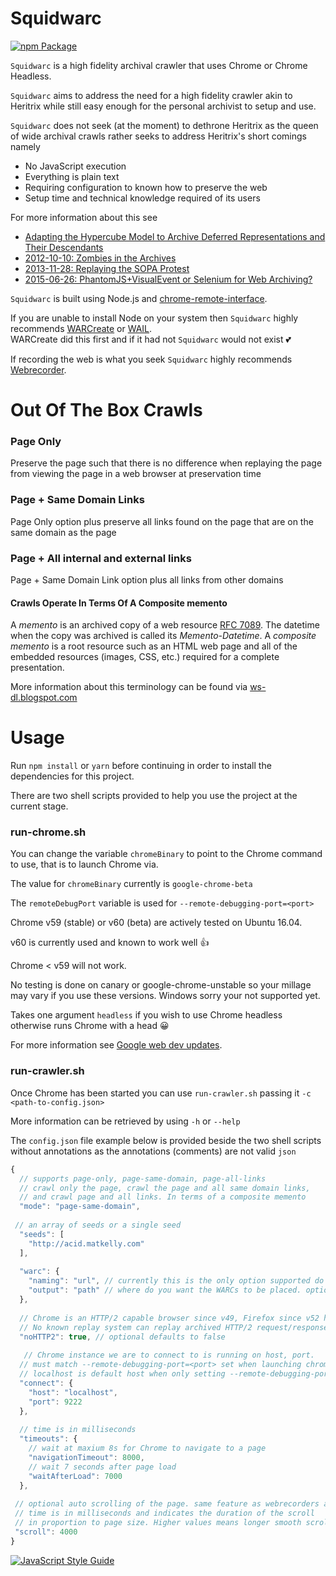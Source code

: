 # Squidwarc
[![npm Package](https://img.shields.io/npm/v/squid-crawler.svg?style=flat-square)](https://www.npmjs.com/package/squid-crawler)

`Squidwarc` is a high fidelity archival crawler that uses Chrome or Chrome Headless.

`Squidwarc` aims to address the need for a high fidelity crawler akin to Heritrix while still
easy enough for the personal archivist to setup and use.

`Squidwarc` does not seek (at the moment) to dethrone Heritrix as the queen of wide archival crawls rather
seeks to address Heritrix's short comings namely
- No JavaScript execution
- Everything is plain text
- Requiring configuration to known how to preserve the web
- Setup time and technical knowledge required of its users

For more information about this see
- [Adapting the Hypercube Model to Archive Deferred Representations and Their Descendants](https://arxiv.org/abs/1601.05142)
- [2012-10-10: Zombies in the Archives](http://ws-dl.blogspot.ca/2012/10/2012-10-10-zombies-in-archives.html)
- [2013-11-28: Replaying the SOPA Protest](http://ws-dl.blogspot.ca/2013/11/2013-11-28-replaying-sopa-protest.html)
- [2015-06-26: PhantomJS+VisualEvent or Selenium for Web Archiving?](http://ws-dl.blogspot.ca/2015/06/2015-06-26-phantomjsvisualevent-or.html)

`Squidwarc` is built using Node.js and [chrome-remote-interface](https://github.com/cyrus-and/chrome-remote-interface).

If you are unable to install Node on your system
then `Squidwarc` highly recommends [WARCreate](http://warcreate.com/) or [WAIL](https://github.com/N0taN3rd/wail/releases).   
WARCreate did this first and if it had not `Squidwarc` would not exist :two_hearts:

If recording the web is what you seek `Squidwarc` highly recommends [Webrecorder](https://webrecorder.io/).


# Out Of The Box Crawls
### Page Only
Preserve the page such that there is no difference when replaying the page from viewing the page in a web browser at preservation time

### Page + Same Domain Links
Page Only option plus preserve all links found on the page that are on the same domain as the page

### Page + All internal and external links
Page + Same Domain Link option plus all links from other domains

#### Crawls Operate In Terms Of A Composite memento
A *memento* is an archived copy of a web resource [RFC 7089](http://www.rfc-editor.org/info/rfc7089).  The datetime when the copy was archived is called its *Memento-Datetime*.  A *composite memento* is a root resource such as an HTML web page and all of the embedded resources (images, CSS, etc.) required for a complete presentation.

More information about this terminology can be found via [ws-dl.blogspot.com](http://ws-dl.blogspot.com/search?q=composite)

# Usage

Run `npm install` or `yarn` before continuing in order to install the dependencies for this project.   

There are two shell scripts provided to help you use the project at the current stage.

### run-chrome.sh   
You can change the variable `chromeBinary` to point to the Chrome command to use,
that is to launch Chrome via.

The value for `chromeBinary` currently is `google-chrome-beta`

The `remoteDebugPort` variable is used for `--remote-debugging-port=<port>`

Chrome v59 (stable) or v60 (beta) are actively tested on Ubuntu 16.04.

v60 is currently used and known to work well :+1:  

Chrome < v59 will not work.  

No testing is done on canary or google-chrome-unstable so your millage may vary
if you use these versions. Windows sorry your not supported yet.

Takes one argument `headless` if you wish to use Chrome headless otherwise runs Chrome with a head :grinning:

For more information see [Google web dev updates](https://developers.google.com/web/updates/2017/04/headless-chrome).

### run-crawler.sh
Once Chrome has been started you can use `run-crawler.sh`  passing it `-c <path-to-config.json>`

More information can be retrieved by using `-h` or `--help`

The `config.json` file example below is provided beside the two shell scripts without annotations as the annotations (comments) are not valid `json`

```js
{
  // supports page-only, page-same-domain, page-all-links
  // crawl only the page, crawl the page and all same domain links,
  // and crawl page and all links. In terms of a composite memento
  "mode": "page-same-domain",
 
 // an array of seeds or a single seed
  "seeds": [
    "http://acid.matkelly.com"
  ],
  
  "warc": {
    "naming": "url", // currently this is the only option supported do not change.....
    "output": "path" // where do you want the WARCs to be placed. optional defaults to cwd
  },
  
  // Chrome is an HTTP/2 capable browser since v49, Firefox since v52 http://caniuse.com/#search=http2
  // No known replay system can replay archived HTTP/2 request/responses  
  "noHTTP2": true, // optional defaults to false
  
   // Chrome instance we are to connect to is running on host, port.  
  // must match --remote-debugging-port=<port> set when launching chrome.
  // localhost is default host when only setting --remote-debugging-port
  "connect": {
    "host": "localhost",
    "port": 9222
  },
  
  // time is in milliseconds
  "timeouts": {
    // wait at maxium 8s for Chrome to navigate to a page
    "navigationTimeout": 8000,
    // wait 7 seconds after page load
    "waitAfterLoad": 7000
  },
  
 // optional auto scrolling of the page. same feature as webrecorders auto-scroll page
 // time is in milliseconds and indicates the duration of the scroll
 // in proportion to page size. Higher values means longer smooth scrolling, shorter values means faster smooth scroll
 "scroll": 4000
}
```
[![JavaScript Style Guide](https://cdn.rawgit.com/feross/standard/master/badge.svg)](https://github.com/feross/standard)
